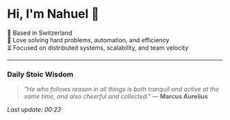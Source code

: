 # Hi, I'm Nahuel :wave:

📍 Based in Switzerland  
💪 Love solving hard problems, automation, and efficiency  
⏳ Focused on distributed systems, scalability, and team velocity  

---

### Daily Stoic Wisdom
> _"He who follows reason in all things is both tranquil and active at the same time, and also cheerful and collected."_
> — **Marcus Aurelius**

*Last update: 00:23*
